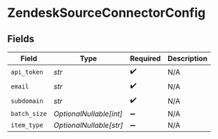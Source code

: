 # ZendeskSourceConnectorConfig


## Fields

| Field                   | Type                    | Required                | Description             |
| ----------------------- | ----------------------- | ----------------------- | ----------------------- |
| `api_token`             | *str*                   | :heavy_check_mark:      | N/A                     |
| `email`                 | *str*                   | :heavy_check_mark:      | N/A                     |
| `subdomain`             | *str*                   | :heavy_check_mark:      | N/A                     |
| `batch_size`            | *OptionalNullable[int]* | :heavy_minus_sign:      | N/A                     |
| `item_type`             | *OptionalNullable[str]* | :heavy_minus_sign:      | N/A                     |